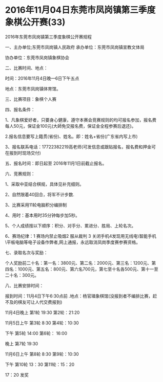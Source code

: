 # 2016年11月04日东莞市凤岗镇第三季度象棋公开赛(33)


2016年东莞市凤岗镇第三季度象棋公开赛规程

一、主办单位;东莞市凤岗镇人民政府
承办单位：东莞市凤岗镇宣教文体局

协办单位：东莞市凤岗镇象棋协会

二、比赛时间、地点：

时间：2016年11月4日晚—6日下午五点

地点：东莞市凤岗镇体育馆。

三、比赛项目：象棋个人赛

四、报名条件：

1、凡象棋爱好者，只要身心健康，遵守本赛会竞赛规则的均可报名参加，报名费每人50元，保证金100元(大師免交报名费，保证金全程参赛后退还)。

2.报名信息要写上籍贯(省份)、姓名。即：姓名+省份(广东省内写上市)

3、报名联系电话：17722382219高老师(可发信息或跟贴报名，报名费和押金可在报到时现场交付)

五、报名时间：即日起至 2016年11月1日前截止报名。

六、竞赛规则：

1、采取中亚结合棋规，具体见补充细则。

2、自然限着40回合，将军不计步数.

3、比赛采用11轮电脑积分编排制

4、用时：基本用时35分钟每步加5秒。

5、个人成绩按以下顺序：积分、对手分、累进分、胜局、上轮名次。

6、赛场纪律：1 赛场内禁止吸烟2 服从裁判 3 关闭手机4发现用无线电\智能手机\平板电脑等电子设备作弊者,网上通报，永远取消凤岗季度赛参赛资格。

七、录取名次与奖励：

个人奖励前二十名：第一名：3800元、第二名：2000元、第三名：1200元、第四名：1000元、第五名：800元、第六名700元，第七至十名各500元、第十一至二十名：300元。

八、比赛安排时间：

报到时间：11月4日下午6:30点前 .地点：杨官璘象棋馆(没报到者不编排比赛，赶不及的棋友可让人代交费报到)

11月4日晚上 第1轮 19:30 第2轮：21:20

11月5日上午 第3轮 8:30 第4轮：10:30

下午 第5轮 14:00 第6轮： 16:00

晚上 第7轮 19:30

11月6日上午 第8轮 8:30 第9轮：10:30

下午 第10轮 13：30 第11轮：15：20

17：20 发奖
 
 
 

